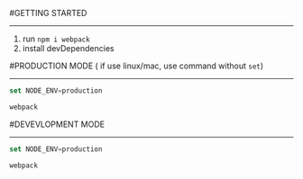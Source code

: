 #GETTING STARTED
__________________________

1. run `npm i webpack`
2. install devDependencies
 
#PRODUCTION MODE ( if use linux/mac, use command without `set`)
__________________________
```js
set NODE_ENV=production 

webpack
```    

#DEVEVLOPMENT MODE 
__________________________
```js
set NODE_ENV=production 

webpack
```    